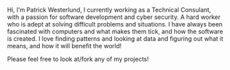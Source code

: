 Hi, I’m Patrick Westerlund, I currently working as a Technical Consulant, with a passion for software development and cyber security. A hard worker who is adept at solving difficult problems and situations. I have always been fascinated with computers and what makes them tick, and how the software is created. I love finding patterns and looking at data and figuring out what it means, and how it will benefit the world!

Please feel free to look at/fork any of my projects!

<!---
pattywest/pattywest is a ✨ special ✨ repository because its `README.md` (this file) appears on your GitHub profile.
You can click the Preview link to take a look at your changes.
--->
